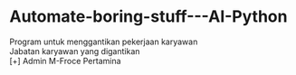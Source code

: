 # Automate-boring-stuff---AI-Python
Program untuk menggantikan pekerjaan karyawan<br>
Jabatan karyawan yang digantikan<br>
[+] Admin M-Froce Pertamina